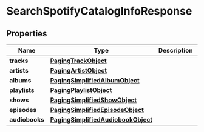 

# SearchSpotifyCatalogInfoResponse


## Properties

| Name | Type | Description | Notes |
|------------ | ------------- | ------------- | -------------|
|**tracks** | [**PagingTrackObject**](PagingTrackObject.md) |  |  [optional] |
|**artists** | [**PagingArtistObject**](PagingArtistObject.md) |  |  [optional] |
|**albums** | [**PagingSimplifiedAlbumObject**](PagingSimplifiedAlbumObject.md) |  |  [optional] |
|**playlists** | [**PagingPlaylistObject**](PagingPlaylistObject.md) |  |  [optional] |
|**shows** | [**PagingSimplifiedShowObject**](PagingSimplifiedShowObject.md) |  |  [optional] |
|**episodes** | [**PagingSimplifiedEpisodeObject**](PagingSimplifiedEpisodeObject.md) |  |  [optional] |
|**audiobooks** | [**PagingSimplifiedAudiobookObject**](PagingSimplifiedAudiobookObject.md) |  |  [optional] |



